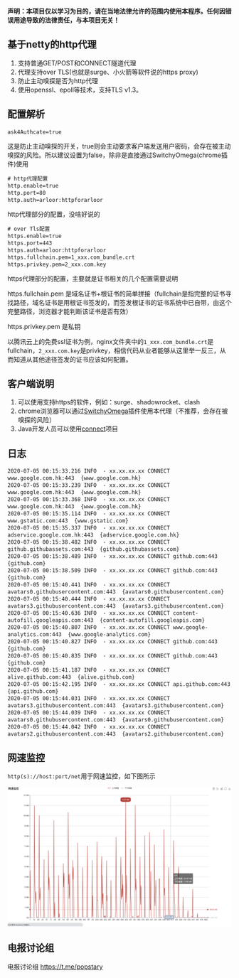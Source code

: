 **声明：本项目仅以学习为目的，请在当地法律允许的范围内使用本程序。任何因错误用途导致的法律责任，与本项目无关！**

## 基于netty的http代理

1. 支持普通GET/POST和CONNECT隧道代理
2. 代理支持over TLS(也就是surge、小火箭等软件说的https proxy)
3. 防止主动嗅探是否为http代理
4. 使用openssl、epoll等技术，支持TLS v1.3。

## 配置解析

```shell script
ask4Authcate=true
```

这是防止主动嗅探的开关，true则会主动要求客户端发送用户密码，会存在被主动嗅探的风险。所以建议设置为false，除非是直接通过SwitchyOmega(chrome插件)使用

```shell script
# http代理配置
http.enable=true
http.port=80
http.auth=arloor:httpforarloor
```

http代理部分的配置，没啥好说的

```shell script
# over Tls配置
https.enable=true
https.port=443
https.auth=arloor:httpforarloor
https.fullchain.pem=1_xxx.com_bundle.crt
https.privkey.pem=2_xxx.com.key
```

https代理部分的配置，主要就是证书相关的几个配置需要说明

https.fullchain.pem 是域名证书+根证书的简单拼接（fullchain是指完整的证书寻找路径，域名证书是用根证书签发的，而签发根证书的证书系统中已自带，由这个完整路径，浏览器才能判断该证书是否有效）

https.privkey.pem 是私钥

以腾讯云上的免费ssl证书为例，nginx文件夹中的`1_xxx.com_bundle.crt`是fullchain，`2_xxx.com.key`是privkey，相信代码从业者能够从这里举一反三，从而知道从其他途径签发的证书应该如何配置。

## 客户端说明

1. 可以使用支持https的软件，例如：surge、shadowrocket、clash
2. chrome浏览器可以通过[SwitchyOmega](https://chrome.google.com/webstore/detail/proxy-switchyomega/padekgcemlokbadohgkifijomclgjgif)插件使用本代理（不推荐，会存在被嗅探的风险）
3. Java开发人员可以使用[connect](https://github.com/arloor/connect)项目

## 日志

```shell
2020-07-05 00:15:33.216 INFO  - xx.xx.xx.xx CONNECT www.google.com.hk:443  {www.google.com.hk}
2020-07-05 00:15:33.239 INFO  - xx.xx.xx.xx CONNECT www.google.com.hk:443  {www.google.com.hk}
2020-07-05 00:15:33.368 INFO  - xx.xx.xx.xx CONNECT www.google.com.hk:443  {www.google.com.hk}
2020-07-05 00:15:35.114 INFO  - xx.xx.xx.xx CONNECT www.gstatic.com:443  {www.gstatic.com}
2020-07-05 00:15:35.337 INFO  - xx.xx.xx.xx CONNECT adservice.google.com.hk:443  {adservice.google.com.hk}
2020-07-05 00:15:38.482 INFO  - xx.xx.xx.xx CONNECT github.githubassets.com:443  {github.githubassets.com}
2020-07-05 00:15:38.489 INFO  - xx.xx.xx.xx CONNECT github.com:443  {github.com}
2020-07-05 00:15:38.509 INFO  - xx.xx.xx.xx CONNECT github.com:443  {github.com}
2020-07-05 00:15:40.441 INFO  - xx.xx.xx.xx CONNECT avatars0.githubusercontent.com:443  {avatars0.githubusercontent.com}
2020-07-05 00:15:40.444 INFO  - xx.xx.xx.xx CONNECT avatars3.githubusercontent.com:443  {avatars3.githubusercontent.com}
2020-07-05 00:15:40.636 INFO  - xx.xx.xx.xx CONNECT content-autofill.googleapis.com:443  {content-autofill.googleapis.com}
2020-07-05 00:15:40.807 INFO  - xx.xx.xx.xx CONNECT www.google-analytics.com:443  {www.google-analytics.com}
2020-07-05 00:15:40.827 INFO  - xx.xx.xx.xx CONNECT github.com:443  {github.com}
2020-07-05 00:15:40.835 INFO  - xx.xx.xx.xx CONNECT github.com:443  {github.com}
2020-07-05 00:15:41.187 INFO  - xx.xx.xx.xx CONNECT alive.github.com:443  {alive.github.com}
2020-07-05 00:15:42.195 INFO  - xx.xx.xx.xx CONNECT api.github.com:443  {api.github.com}
2020-07-05 00:15:44.031 INFO  - xx.xx.xx.xx CONNECT avatars3.githubusercontent.com:443  {avatars3.githubusercontent.com}
2020-07-05 00:15:44.039 INFO  - xx.xx.xx.xx CONNECT avatars0.githubusercontent.com:443  {avatars0.githubusercontent.com}
2020-07-05 00:15:44.042 INFO  - xx.xx.xx.xx CONNECT avatars2.githubusercontent.com:443  {avatars2.githubusercontent.com}
```

## 网速监控

`http(s)://host:port/net`用于网速监控，如下图所示

![](traffic_monitor.png)

## 电报讨论组

电报讨论组 https://t.me/popstary
